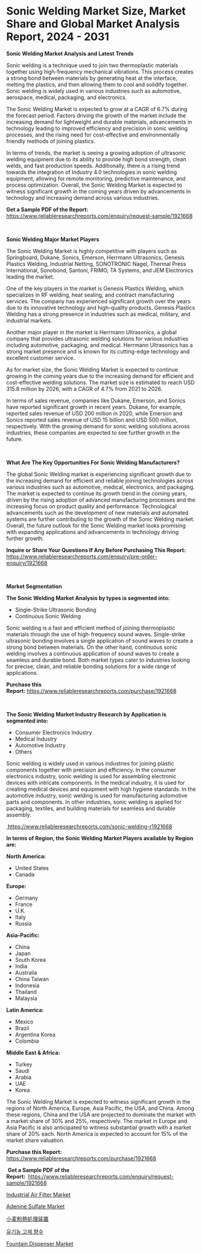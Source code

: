 <p><h1>Sonic Welding Market Size, Market Share and Global Market Analysis Report, 2024 - 2031</h1></p><p><strong>Sonic Welding Market Analysis and Latest Trends</strong></p>
<p><p>Sonic welding is a technique used to join two thermoplastic materials together using high-frequency mechanical vibrations. This process creates a strong bond between materials by generating heat at the interface, melting the plastics, and then allowing them to cool and solidify together. Sonic welding is widely used in various industries such as automotive, aerospace, medical, packaging, and electronics.</p><p>The Sonic Welding Market is expected to grow at a CAGR of 6.7% during the forecast period. Factors driving the growth of the market include the increasing demand for lightweight and durable materials, advancements in technology leading to improved efficiency and precision in sonic welding processes, and the rising need for cost-effective and environmentally friendly methods of joining plastics.</p><p>In terms of trends, the market is seeing a growing adoption of ultrasonic welding equipment due to its ability to provide high bond strength, clean welds, and fast production speeds. Additionally, there is a rising trend towards the integration of Industry 4.0 technologies in sonic welding equipment, allowing for remote monitoring, predictive maintenance, and process optimization. Overall, the Sonic Welding Market is expected to witness significant growth in the coming years driven by advancements in technology and increasing demand across various industries.</p></p>
<p><strong>Get a Sample PDF of the Report:&nbsp;</strong> <a href="https://www.reliableresearchreports.com/enquiry/request-sample/1921668">https://www.reliableresearchreports.com/enquiry/request-sample/1921668</a></p>
<p>&nbsp;</p>
<p><strong>Sonic Welding Major Market Players</strong></p>
<p><p>The Sonic Welding Market is highly competitive with players such as Springboard, Dukane, Sonics, Emerson, Herrmann Ultrasonics, Genesis Plastics Welding, Industrial Netting, SONOTRONIC Nagel, Thermal Press International, Sonobond, Santoni, FRIMO, TA Systems, and JEM Electronics leading the market.</p><p>One of the key players in the market is Genesis Plastics Welding, which specializes in RF welding, heat sealing, and contract manufacturing services. The company has experienced significant growth over the years due to its innovative technology and high-quality products. Genesis Plastics Welding has a strong presence in industries such as medical, military, and industrial markets.</p><p>Another major player in the market is Herrmann Ultrasonics, a global company that provides ultrasonic welding solutions for various industries including automotive, packaging, and medical. Herrmann Ultrasonics has a strong market presence and is known for its cutting-edge technology and excellent customer service.</p><p>As for market size, the Sonic Welding Market is expected to continue growing in the coming years due to the increasing demand for efficient and cost-effective welding solutions. The market size is estimated to reach USD 315.8 million by 2026, with a CAGR of 4.7% from 2021 to 2026.</p><p>In terms of sales revenue, companies like Dukane, Emerson, and Sonics have reported significant growth in recent years. Dukane, for example, reported sales revenue of USD 200 million in 2020, while Emerson and Sonics reported sales revenue of USD 15 billion and USD 500 million, respectively. With the growing demand for sonic welding solutions across industries, these companies are expected to see further growth in the future.</p></p>
<p>&nbsp;</p>
<p><strong>What Are The Key Opportunities For Sonic Welding Manufacturers?</strong></p>
<p><p>The global Sonic Welding market is experiencing significant growth due to the increasing demand for efficient and reliable joining technologies across various industries such as automotive, medical, electronics, and packaging. The market is expected to continue its growth trend in the coming years, driven by the rising adoption of advanced manufacturing processes and the increasing focus on product quality and performance. Technological advancements such as the development of new materials and automated systems are further contributing to the growth of the Sonic Welding market. Overall, the future outlook for the Sonic Welding market looks promising with expanding applications and advancements in technology driving further growth.</p></p>
<p><strong>Inquire or Share Your Questions If Any Before Purchasing This Report:</strong> <a href="https://www.reliableresearchreports.com/enquiry/pre-order-enquiry/1921668">https://www.reliableresearchreports.com/enquiry/pre-order-enquiry/1921668</a></p>
<p>&nbsp;</p>
<p><strong>Market Segmentation</strong></p>
<p><strong>The Sonic Welding Market Analysis by types is segmented into:</strong></p>
<p><ul><li>Single-Strike Ultrasonic Bonding</li><li>Continuous Sonic Welding</li></ul></p>
<p><p>Sonic welding is a fast and efficient method of joining thermoplastic materials through the use of high-frequency sound waves. Single-strike ultrasonic bonding involves a single application of sound waves to create a strong bond between materials. On the other hand, continuous sonic welding involves a continuous application of sound waves to create a seamless and durable bond. Both market types cater to industries looking for precise, clean, and reliable bonding solutions for a wide range of applications.</p></p>
<p><strong>Purchase this Report:&nbsp;</strong><a href="https://www.reliableresearchreports.com/purchase/1921668">https://www.reliableresearchreports.com/purchase/1921668</a></p>
<p>&nbsp;</p>
<p><strong>The Sonic Welding Market Industry Research by Application is segmented into:</strong></p>
<p><ul><li>Consumer Electronics Industry</li><li>Medical Industry</li><li>Automotive Industry</li><li>Others</li></ul></p>
<p><p>Sonic welding is widely used in various industries for joining plastic components together with precision and efficiency. In the consumer electronics industry, sonic welding is used for assembling electronic devices with intricate components. In the medical industry, it is used for creating medical devices and equipment with high hygiene standards. In the automotive industry, sonic welding is used for manufacturing automotive parts and components. In other industries, sonic welding is applied for packaging, textiles, and building materials for seamless and durable assembly.</p></p>
<p><a href="https://www.reliableresearchreports.com/sonic-welding-r1921668">&nbsp;https://www.reliableresearchreports.com/sonic-welding-r1921668</a></p>
<p><strong>In terms of Region, the Sonic Welding Market Players available by Region are:</strong></p>
<p>
    <p> <strong> North America: </strong>
        <ul>
            <li>United States</li>
            <li>Canada</li>
        </ul>
        </p> 
    <p> <strong> Europe: </strong>
        <ul>
            <li>Germany</li>
            <li>France</li>
            <li>U.K.</li>
            <li>Italy</li>
            <li>Russia</li>
        </ul>
        </p> 
    <p> <strong> Asia-Pacific: </strong>
        <ul>
            <li>China</li>
            <li>Japan</li>
            <li>South Korea</li>
            <li>India</li>
            <li>Australia</li>
            <li>China Taiwan</li>
            <li>Indonesia</li>
            <li>Thailand</li>
            <li>Malaysia</li>
        </ul>
        </p> 
    <p> <strong> Latin America: </strong>
        <ul>
            <li>Mexico</li>
            <li>Brazil</li>
            <li>Argentina Korea</li>
            <li>Colombia</li>
        </ul>
        </p> 
    <p> <strong> Middle East & Africa: </strong>
        <ul>
            <li>Turkey</li>
            <li>Saudi</li>
            <li>Arabia</li>
            <li>UAE</li>
            <li>Korea</li>
        </ul>
    </p>
    </p>
<p><p>The Sonic Welding Market is expected to witness significant growth in the regions of North America, Europe, Asia Pacific, the USA, and China. Among these regions, China and the USA are projected to dominate the market with a market share of 30% and 25%, respectively. The market in Europe and Asia Pacific is also anticipated to witness substantial growth with a market share of 20% each. North America is expected to account for 15% of the market share valuation.</p></p>
<p><strong>Purchase this Report: </strong><a href="https://www.reliableresearchreports.com/purchase/1921668">https://www.reliableresearchreports.com/purchase/1921668</a></p>
<p>&nbsp;<strong>Get a Sample PDF of the Report:&nbsp;&nbsp;</strong><a href="https://www.reliableresearchreports.com/enquiry/request-sample/1921668">https://www.reliableresearchreports.com/enquiry/request-sample/1921668</a></p>
<p><strong></strong></p>
<p><p><a href="https://github.com/jsmusil/Market-Research-Report-List-3/blob/main/industrial-air-filter-market.md">Industrial Air Filter Market</a></p><p><a href="https://issuu.com/reportprime-2/docs/adenine-sulfate-market-size-2030.pptx">Adenine Sulfate Market</a></p><p><a href="https://github.com/EstelWisozk1/Market-Research-Report-List-1/blob/main/490210233427.md">小麦粉熱処理装置</a></p><p><a href="https://github.com/vsckjg50460/Market-Research-Report-List-1/blob/main/444016130816.md">유기농 고체 향수</a></p><p><a href="https://github.com/bmorecock/Market-Research-Report-List-3/blob/main/fountain-dispenser-market.md">Fountain Dispenser Market</a></p></p>